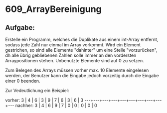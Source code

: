 # 609_ArrayBereinigung

## Aufgabe:
Erstelle ein Programm, welches die Duplikate aus einem int-Array entfernt, sodass jede Zahl nur einmal im Array vorkommt.
Wird ein Element gestrichen, so sind alle Elemente "dahinter" um eine Stelle "vorzurücken", dh alle übrig gebliebenen Zahlen solle immer an den vordersten Arraypositionen stehen. Unbenutzte Elemente sind auf 0 zu setzen.

Zum Belegen des Arrays müssen vorher max. 10 Elemente eingelesen werden, der Benutzer kann die Eingabe jedoch vorzeitig durch die Eingabe einer 0 beenden.

Zur Vedeutlichung ein Beispiel:


vorher:    3 | 4 | 6 | 3 | 9 | 7 | 6 | 3 | 6 | 3
       		---+---+---+---+---+---+---+---+---+---
nachher: 	 3 | 4 | 6 | 9 | 7 | 0 | 0 | 0 | 0 | 0
